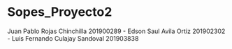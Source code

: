 # Sopes_Proyecto2
Juan Pablo Rojas Chinchilla 201900289 - Edson Saul Avila Ortiz 201902302 - Luis Fernando Culajay Sandoval 201903838
